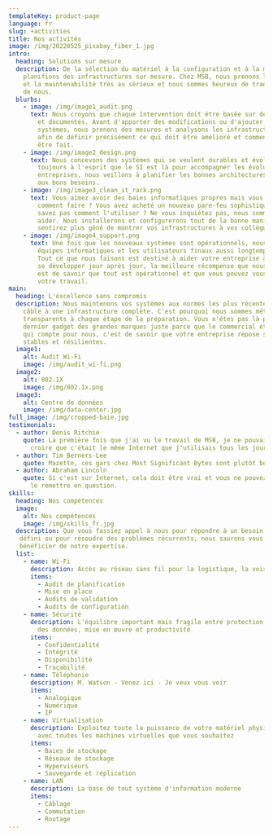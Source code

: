 ```yaml
---
templateKey: product-page
language: fr
slug: +activities
title: Nos activités
image: /img/20220525_pixabay_fiber_1.jpg
intro:
  heading: Solutions sur mesure
  description: De la sélection du matériel à la configuration et à la mise en service, nous concevons et
    planifions des infrastructures sur mesure. Chez MSB, nous prenons la documentation, l'évolutivité
    et la maintenabilité très au sérieux et nous sommes heureux de transmettre ces connaissances autour
    de nous.
  blurbs:
    - image: /img/image1_audit.png
      text: Nous croyons que chaque intervention doit être basée sur des besoins précis
        et documentés. Avant d'apporter des modifications ou d'ajouter de nouveaux
        systèmes, nous prenons des mesures et analysons les infrastructures actuelles
        afin de définir précisément ce qui doit être amélioré et comment cela doit
        être fait.
    - image: /img/image2_design.png
      text: Nous concevons des systèmes qui se veulent durables et évolutifs. En gardant
        toujours à l'esprit que le SI est là pour accompagner les évolutions des
        entreprises, nous veillons à planifier les bonnes architectures pour répondre
        aux bons besoins.
    - image: /img/image3_clean_it_rack.png
      text: Vous aimez avoir des baies informatiques propres mais vous n'avez jamais su
        comment faire ? Vous avez acheté un nouveau pare-feu sophistiqué mais vous ne
        savez pas comment l'utiliser ? Ne vous inquiétez pas, nous sommes là pour vous
        aider. Nous installerons et configurerons tout de la bonne manière, vous ne vous
        sentirez plus gêné de montrer vos infrastructures à vos collègues.
    - image: /img/image4_support.png
      text: Une fois que les nouveaux systèmes sont opérationnels, nous accompagnons vos
        équipes informatiques et les utilisateurs finaux aussi longtemps que nécessaire.
        Tout ce que nous faisons est destiné à aider votre entreprise à fonctionner et à
        se développer jour après jour, la meilleure récompense que nous puissions obtenir
        est de savoir que tout est opérationnel et que vous pouvez vous concentrer sur
        votre travail.
main:
  heading: L'excellence sans compromis
  description: Nous maintenons vos systèmes aux normes les plus récentes, du premier 
    câble à une infrastructure complète. C'est pourquoi nous sommes méticuleux et
    transparents à chaque étape de la préparation. Vous n'êtes pas là pour tester le
    dernier gadget des grandes marques juste parce que le commercial était sympa, ce
    qui compte pour nous, c'est de savoir que votre entreprise repose sur des fondations
    stables et résilientes.
  image1:
    alt: Audit Wi-Fi
    image: /img/audit_wi-fi.png
  image2:
    alt: 802.1X
    image: /img/802.1x.png
  image3:
    alt: Centre de données
    image: /img/data-center.jpg
full_image: /img/cropped-baie.jpg
testimonials:
  - author: Denis Ritchie
    quote: La première fois que j'ai vu le travail de MSB, je ne pouvais même pas
      croire que c'était le même Internet que j'utilisais tous les jours.
  - author: Tim Berners-Lee
    quote: Mazette, ces gars chez Most Significant Bytes sont plutôt bons!
  - author: Abraham Lincoln
    quote: Si c'est sur Internet, cela doit être vrai et vous ne pouvez pas
      le remettre en question.
skills:
  heading: Nos compétences
  image:
    alt: Nos compétences
    image: /img/skills_fr.jpg
  description: Que vous fassiez appel à nous pour répondre à un besoin bien
   défini ou pour résoudre des problèmes récurrents, nous saurons vous faire
   bénéficier de notre expertise.
  list:
    - name: Wi-Fi
      description: Accès au réseau sans fil pour la logistique, la voix et la bureautique
      items:
        - Audit de planification
        - Mise en place
        - Audits de validation
        - Audits de configuration
    - name: Sécurité
      description: L'équilibre important mais fragile entre protection
        des données, mise en œuvre et productivité
      items:
        - Confidentialité
        - Intégrité
        - Disponibilité
        - Traçabilité
    - name: Téléphonie
      description: M. Watson - Venez ici - Je veux vous voir
      items:
        - Analogique
        - Numérique
        - IP
    - name: Virtualisation
      description: Exploitez toute la puissance de votre matériel physique
        avec toutes les machines virtuelles que vous souhaitez
      items:
        - Baies de stockage
        - Réseaux de stockage
        - Hyperviseurs
        - Sauvegarde et réplication
    - name: LAN
      description: La base de tout système d'information moderne
      items:
        - Câblage
        - Commutation
        - Routage
---
```

